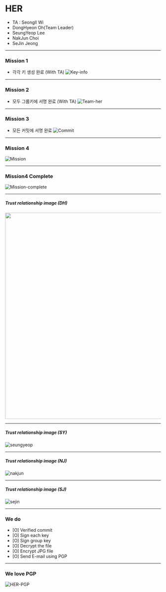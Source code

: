 # HER

- TA : SeongIl Wi
- DongHyeon Oh(Team Leader)
- SeungYeop Lee
- NakJun Choi
- SeJin Jeong

---

### Mission 1

- 각각 키 생성 완료 (With TA)
![Key-info](images/key_info.png)

---

### Mission 2

- 모두  그룹키에 서명 완료 (With TA)
![Team-her](images/team_her.jpg)

---

### Mission 3

- 모든 커밋에 서명 완료
![Commit](images/github_commit.jpg)

---

### Mission 4

![Mission](images/mission4.png)

---

### Mission4 Complete

![Mission-complete](images/mission4_complete.jpg)

---

##### Trust relationship image (DH)

<img src="images/DH_sig2dot.jpg" width=776px height=668px>

---

##### Trust relationship image (SY)

![seungyeop](images/SY_sig2dot.jpg)

---

##### Trust relationship image (NJ)

![nakjun](images/NJ_sig2dot.jpg)

---

##### Trust relationship image (SJ)

![sejin](images/SJ_sig2dot.jpg)

---

### We do

- [O] Verified commit
- [O] Sign each key
- [O] Sign group key
- [O] Decrypt the file
- [O] Encrypt JPG file
- [O] Send E-mail using PGP

---

### We love PGP

![HER-PGP](images/HER_PGP.png)


